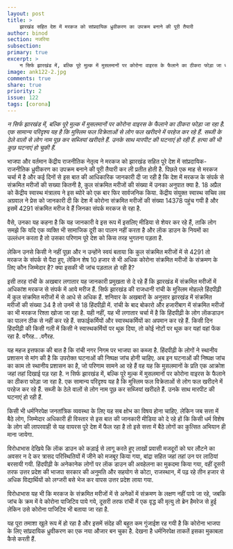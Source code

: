 ```yaml
---
layout: post
title: >
    झारखंड सहित देश में मरकज को सांप्रदायिक ध्रुवीकरण का उपक्रम बनाने की पूरी तैयारी
author: binod
section: नजरिया
subsection:
primary: true
excerpt: >
    न सिर्फ झारखंड में, बल्कि पूरे मुल्क में मुसलमानों पर कोरोना वाइरस के फैलाने का ठीकरा फोड़ा जा रहा है. एक सामान्य परिदृश्य यह है कि मुस्लिम फल विक्रेताओं से लोग फल खरीदने में परहेज कर रहे हैं. सब्जी के ठेले वालों से लोग नाम पूछ कर सब्जियां खरीदते हैं. उनके साथ मारपीट की घटनाएं हो रही हैं. हत्या की भी कुछ घटनाएं हो चुकी हैं.
image: ank122-2.jpg
comments: true
share: true
priority: 2
issue: 122
tags: [corona]
---
```

*न सिर्फ झारखंड में, बल्कि पूरे मुल्क में मुसलमानों पर कोरोना वाइरस के फैलाने का ठीकरा फोड़ा जा रहा है. एक सामान्य परिदृश्य यह है कि मुस्लिम फल विक्रेताओं से लोग फल खरीदने में परहेज कर रहे हैं. सब्जी के ठेले वालों से लोग नाम पूछ कर सब्जियां खरीदते हैं. उनके साथ मारपीट की घटनाएं हो रही हैं. हत्या की भी कुछ घटनाएं हो चुकी हैं.*

भाजपा और वर्तमान केंद्रीय राजनीतिक नेतृत्व ने मरकज को झारखंड सहित पूरे देश में सांप्रदायिक-राजनीतिक ध्रुवीकरण का उपक्रम बनाने की पूरी तैयारी कर ली प्रतीत होती है. पिछले एक माह से मरकज चर्चा में है और कई दिनों से इस बात की आधिकारिक जानकारी दी जा रही है कि देश में मरकज के संपर्क से संक्रमित मरीजों की सख्या कितनी है, कुल संक्रमित मरीजों की संख्या में उनका अनुपात क्या है. 18 अप्रैल को केंद्रीय स्वास्थ मंत्रालय ने इस ब्योरे को एक बार फिर सार्वजनिक किया. केंद्रीय संयुक्त स्वास्थ सचिव लव अग्रवाल ने प्रेस को जानकारी दी कि देश में कोरोना संक्रमित मरीजों की संख्या 14378 पहुंच गयी है और इसमें 4291 संक्रमित मरीज वे हैं जिनका संपर्क मरकज से रहा है.

वैसे, उनका यह कहना है कि यह जानकारी वे इस रूप में इसलिए मीडिया से शेयर कर रहे हैं, ताकि लोग समझे कि यदि एक व्यक्ति भी सामाजिक दूरी का पालन नहीं करता है और लाॅक डाउन के नियमों का उल्लंधन करता है तो उसका परिणाम पूरे देश को किस तरह भुगतना पड़ता है.

लेकिन उनसे किसी ने नहीं पूछा और न उन्होंने स्वयं बताया कि कुल संक्रमित मरीजों में से 4291 तो मरकज के संपर्क से पैदा हुए, लेकिन शेष 10 हजार से भी अधिक कोरोना संक्रमित मरीजों के संक्रमण के लिए कौन जिम्मेदार है? क्या इसकी भी जांच पड़ताल हो रही है?  

इसी तरह रांची के अखबार लगातार यह जानकारी प्रमुखता से दे रहे हैं कि झारखंड में संक्रमित मरीजों में अधिकांश मरकज से संपर्क में आये मरीज हैं. सिर्फ झारखंड की राजधानी रांची के मुस्लिम मोहल्ले हिंदपीढ़ी में कुल संक्रमित मरीजों में से आधे से अधिक हैं. शनिवार के अखबारों के अनुसार झारखंड में संक्रमित मरीजों की संख्या 34 है तो उनमें से 18 हिंदपीढ़ी में. रांची के बाद बोकारो और हजारीबाग में संक्रमित मरीजों का भी मरकज रिश्ता खोजा जा रहा है.
यही नहीं, यह भी लगातार चर्चा में है कि हिंदपीढ़ी के लोग लाॅकडाउन का पालन ठीक से नहीं कर रहे हैं. सफाईकर्मियों और स्वास्थकर्मियों का अपमान कर रहे हैं. किसी दिन हिंदपीढ़ी की किसी गली में किसी ने स्वास्थकर्मियों पर थूक दिया, तो कोई नोटों पर थूक कर यहां वहां फेंक रहा है. वगैरह.. .वगैरह.

यह महज इत्तफाक की बात है कि रांची नगर निगम पर भाजपा का कब्जा है. हिंदपीढ़ी के लोगों ने स्थानीय प्रशासन से मांग की है कि उपरोक्त घटनाओं की निष्पक्ष जांच होनी चाहिए. अब इन घटनाओं की निष्पक्ष जांच का काम तो स्थानीय प्रशासन का है, जो परिणाम सामने आ रहे हैं वह यह कि मुसलमानों के प्रति एक आक्रोश जहां तहां दिखाई पड़ रहा है. न सिर्फ झारखंड में, बल्कि पूरे मुल्क में मुसलमानों पर कोरोना वाइरस के फैलाने का ठीकरा फोड़ा जा रहा है. एक सामान्य परिदृश्य यह है कि मुस्लिम फल विक्रेताओं से लोग फल खरीदने में परहेज कर रहे हैं. सब्जी के ठेले वालों से लोग नाम पूछ कर सब्जियां खरीदते हैं. उनके साथ मारपीट की घटनाएं हो रही हैं.

किसी भी धर्मनिरपेक्ष जनतांत्रिक व्यवस्था के लिए यह सब क्षोभ का विषय होना चाहिए. लेकिन जब सत्ता में बैठे लोग, जिम्मेदार अधिकारी ही विस्तार से इस बात की जानकारी मीडिया को दे रहे हों कि किसी धर्म विशेष के लोग की लापरवाही से यह वायरस पूरे देश में फैल रहा है तो इसे सत्ता में बैठे लोगों का कुत्सित अभियान ही माना जायेगा.

विरोधाभास देखिये कि लाॅक डाउन को कड़ाई से लागू करते हुए लाखों प्रवासी मजदूरों को घर लौटने का अवसर न दे कर त्रासद परिस्थितियों में जीने को मजबूर किया गया, बांद्रा सहित जहां तहां उन पर लाठियां बरसायी गयी. हिंदपीढ़ी के अनेकानेक लोगों पर लाॅक डाउन की अवहेलना का मुकदमा किया गया, वहीं दूसरी तरफ उत्तर प्रदेश की भाजपा सरकार की अनुमति और सहयोग से कोटा, राजस्थान, में पढ़ रहे तीन हजार से अधिक विद्यार्थियों को लग्जरी बसे भेज कर वापस उत्तर प्रदेश लाया गया.

विरोधाभास यह भी कि मरकज के संक्रमित मरीजों में से अनेकों में संक्रमण के लक्षण नहीं पाये जा रहे, जबकि जांच के क्रम में वे कोरोना पाजिटिव पाये गये, दूसरी तरफ रांची में एक वृद्ध की मृत्यु तो ब्रेन हैमरेज से हुई लेकिन उसे कोरोना पाजिटिव भी बताया जा रहा है.

यह पूरा तमाशा खुले रूप में हो रहा है और इसमें संदेह की बहुत कम गुंजाईश रह गयी है कि कोरोना भाजपा के लिए सांप्रदायिक ध्रुवीकरण का एक नया औजार बन चुका है. देखना है धर्मनिरपेक्ष ताकतें इसका मुकाबला कैसे करती हैं.

